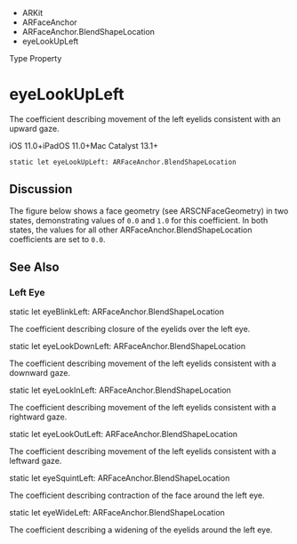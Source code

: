 

- ARKit
- ARFaceAnchor
- ARFaceAnchor.BlendShapeLocation
-  eyeLookUpLeft 

Type Property

# eyeLookUpLeft

The coefficient describing movement of the left eyelids consistent with an upward gaze.

iOS 11.0+iPadOS 11.0+Mac Catalyst 13.1+

``` source
static let eyeLookUpLeft: ARFaceAnchor.BlendShapeLocation
```

## Discussion

The figure below shows a face geometry (see ARSCNFaceGeometry) in two states, demonstrating values of `0.0` and `1.0` for this coefficient. In both states, the values for all other ARFaceAnchor.BlendShapeLocation coefficients are set to `0.0`.

## See Also

### Left Eye

static let eyeBlinkLeft: ARFaceAnchor.BlendShapeLocation

The coefficient describing closure of the eyelids over the left eye.

static let eyeLookDownLeft: ARFaceAnchor.BlendShapeLocation

The coefficient describing movement of the left eyelids consistent with a downward gaze.

static let eyeLookInLeft: ARFaceAnchor.BlendShapeLocation

The coefficient describing movement of the left eyelids consistent with a rightward gaze.

static let eyeLookOutLeft: ARFaceAnchor.BlendShapeLocation

The coefficient describing movement of the left eyelids consistent with a leftward gaze.

static let eyeSquintLeft: ARFaceAnchor.BlendShapeLocation

The coefficient describing contraction of the face around the left eye.

static let eyeWideLeft: ARFaceAnchor.BlendShapeLocation

The coefficient describing a widening of the eyelids around the left eye.


